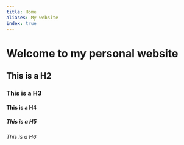 ```yaml
---
title: Home
aliases: My website
index: true
---
```


# Welcome to my personal website

## This is a H2

### This is a H3

#### This is a H4

##### This is a H5

###### This is a H6
